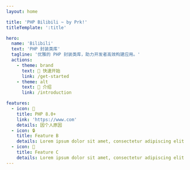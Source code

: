 ```yaml
---
layout: home

title: 'PHP Bilibili ~ by Prk!'
titleTemplate: ':title'

hero:
  name: 'Bilibili'
  text: 'PHP 封装类库'
  tagline: '优雅的 PHP 封装类库，助力开发者高效构建应用。'
  actions:
    - theme: brand
      text: 🚀 快速开始
      link: /get-started
    - theme: alt
      text: 📄 介绍
      link: /introduction

features:
  - icon: 🚀
    title: PHP 8.0+
    link: 'https://www.com'
    details: 因个人原因
  - icon: 🔒
    title: Feature B
    details: Lorem ipsum dolor sit amet, consectetur adipiscing elit
  - icon: 🔐
    title: Feature C
    details: Lorem ipsum dolor sit amet, consectetur adipiscing elit
---
```

